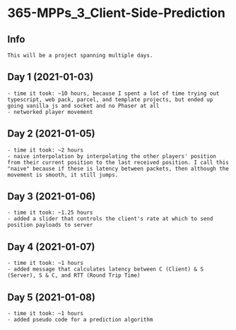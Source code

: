 # 365-MPPs_3_Client-Side-Prediction

## Info
    This will be a project spanning multiple days.

## Day 1 (2021-01-03)
    - time it took: ~10 hours, because I spent a lot of time trying out typescript, web pack, parcel, and template projects, but ended up going vanilla js and socket and no Phaser at all
    - networked player movement

## Day 2 (2021-01-05)
    - time it took: ~2 hours
    - naive interpolation by interpolating the other players' position from their current position to the last received position. I call this "naive" because if these is latency between packets, then although the movement is smooth, it still jumps.

## Day 3 (2021-01-06)
    - time it took: ~1.25 hours
    - added a slider that controls the client's rate at which to send position payloads to server

## Day 4 (2021-01-07)
    - time it took: ~1 hours
    - added message that calculates latency between C (Client) & S (Server), S & C, and RTT (Round Trip Time)

## Day 5 (2021-01-08)
    - time it took: ~1 hours
    - added pseudo code for a prediction algorithm
